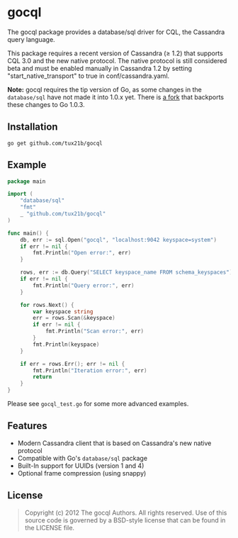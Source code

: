 gocql
=====

The gocql package provides a database/sql driver for CQL, the Cassandra
query language.

This package requires a recent version of Cassandra (≥ 1.2) that supports
CQL 3.0 and the new native protocol. The native protocol is still considered
beta and must be enabled manually in Cassandra 1.2 by setting
"start_native_transport" to true in conf/cassandra.yaml.

**Note:** gocql requires the tip version of Go, as some changes in the 
`database/sql` have not made it into 1.0.x yet. There is 
[a fork](https://github.com/titanous/gocql) that backports these changes 
to Go 1.0.3.

Installation
------------

    go get github.com/tux21b/gocql

Example
-------

```go
package main

import (
	"database/sql"
	"fmt"
	_ "github.com/tux21b/gocql"
)

func main() {
	db, err := sql.Open("gocql", "localhost:9042 keyspace=system")
	if err != nil {
		fmt.Println("Open error:", err)
	}

	rows, err := db.Query("SELECT keyspace_name FROM schema_keyspaces")
	if err != nil {
		fmt.Println("Query error:", err)
	}

	for rows.Next() {
		var keyspace string
		err = rows.Scan(&keyspace)
		if err != nil {
			fmt.Println("Scan error:", err)
		}
		fmt.Println(keyspace)
	}

	if err = rows.Err(); err != nil {
		fmt.Println("Iteration error:", err)
		return
	}
}
```

Please see `gocql_test.go` for some more advanced examples.

Features
--------

* Modern Cassandra client that is based on Cassandra's new native protocol
* Compatible with Go's `database/sql` package
* Built-In support for UUIDs (version 1 and 4)
* Optional frame compression (using snappy)

License
-------

> Copyright (c) 2012 The gocql Authors. All rights reserved.
> Use of this source code is governed by a BSD-style
> license that can be found in the LICENSE file.

